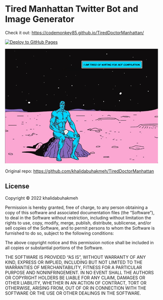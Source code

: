 # Tired Manhattan Twitter Bot and Image Generator

Check it out: https://codemonkey85.github.io/TiredDoctorManhattan/

[![Deploy to GitHub Pages](https://github.com/codemonkey85/TiredDoctorManhattan/actions/workflows/main.yml/badge.svg)](https://github.com/codemonkey85/TiredDoctorManhattan/actions/workflows/main.yml)

[![Tired Manhattan](image.png)](https://codemonkey85.github.io/TiredDoctorManhattan/AOT%20COMPILATION)

Original repo: https://github.com/khalidabuhakmeh/TiredDoctorManhattan

## License

Copyright © 2022 khalidabuhakmeh

Permission is hereby granted, free of charge, to any person obtaining a copy of this software and associated documentation files (the “Software”), to deal in the Software without restriction, including without limitation the rights to use, copy, modify, merge, publish, distribute, sublicense, and/or sell copies of the Software, and to permit persons to whom the Software is furnished to do so, subject to the following conditions:

The above copyright notice and this permission notice shall be included in all copies or substantial portions of the Software.

THE SOFTWARE IS PROVIDED “AS IS”, WITHOUT WARRANTY OF ANY KIND, EXPRESS OR IMPLIED, INCLUDING BUT NOT LIMITED TO THE WARRANTIES OF MERCHANTABILITY, FITNESS FOR A PARTICULAR PURPOSE AND NONINFRINGEMENT. IN NO EVENT SHALL THE AUTHORS OR COPYRIGHT HOLDERS BE LIABLE FOR ANY CLAIM, DAMAGES OR OTHER LIABILITY, WHETHER IN AN ACTION OF CONTRACT, TORT OR OTHERWISE, ARISING FROM, OUT OF OR IN CONNECTION WITH THE SOFTWARE OR THE USE OR OTHER DEALINGS IN THE SOFTWARE.
